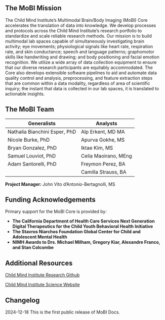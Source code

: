 ## The MoBI Mission
The Child Mind Institute’s Multimodal Brain/Body Imaging (MoBI) Core accelerates the translation of data into knowledge. We develop processes and protocols across the Child Mind Institute’s research portfolio to standardize and scale reliable research methods. Our mission is to build multimodal lab spaces capable of simultaneously investigating brain activity; eye movements; physiological signals like heart rate, respiration rate, and skin conductance; speech and language patterns; graphomotor skills like handwriting and drawing; and body positioning and facial emotion recognition. We utilize a wide array of data collection equipment to ensure that our diverse research participants are equitably accommodated. The Core also develops extensible software pipelines to aid and automate data quality control and analysis, preprocessing, and feature extraction steps that are common within a data modality, regardless of area of scientific inquiry; the instant that data is collected in our lab spaces, it is translated to actionable insights.
## The MoBI Team
| Generalists        | Analysts                     |
|------------------------|-----------------------------|
| Nathalia Bianchini Esper, PhD               | Alp Erkent, MD MA               |
| Nicole Burke, PhD               | Apurva Gokhe, MS               |
| Bryan Gonzalez, PhD               | Iktae Kim, MS               |
| Samuel Louviot, PhD              | Celia Maoirano, MEng               |
| Adam Santorelli, PhD               | Freymon Perez, BA               |
|                | Camilla Strauss, BA               |

**Project Manager:** John Vito d’Antonio-Bertagnolli, MS

## Funding Acknowledgements
Primary support for the MoBI Core is provided by:
- **The California Department of Health Care Services Next Generation Digital Therapeutics for the Child Youth Behavioral Health Initiative**
- **The Stavros Niarchos Foundation Global Center for Child and Adolescent Mental Health**
- **NIMH Awards to Drs. Michael Milham, Gregory Kiar, Alexandre Franco, and Stan Colcombe**
## Additional Resources
[Child Mind Institute Research Github](https://github.com/childmindresearch)

[Child Mind Institute Science Website](https://childmind.org/science/)
<!-- <center><img src="img/about/1.png" width='500px'></center> -->
## Changelog
2024-12-18 This is the first public release of MoBI Docs.
